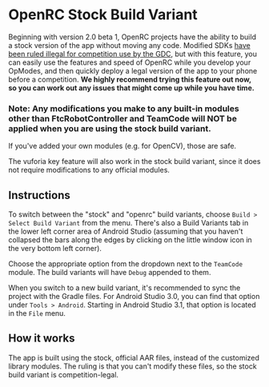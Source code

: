 # OpenRC Stock Build Variant

Beginning with version 2.0 beta 1, OpenRC projects have the ability to build a stock version of the app
without moving any code. Modified SDKs
[have been ruled illegal for competition use by the GDC](https://ftcforum.usfirst.org/forum/i-first-i-tech-challenge-game-q-and-a-forum-this-is-a-moderated-forum/first-relic-recovery-presented-by-qualcomm-game-q-a-forum/robot-inspection-rules/answers-electrical-materials/50465-control-system-answers?p=63242#post63242),
but with this feature, you can easily use the features and speed of OpenRC while you develop your OpModes,
and then quickly deploy a legal version of the app to your phone before a competition. **We highly recommend trying this feature out now, so you can work out any issues that might come up while you have time.**

### Note: Any modifications you make to any built-in modules other than FtcRobotController and TeamCode will NOT be applied when you are using the stock build variant.
If you've added your own modules (e.g. for OpenCV), those are safe.

The vuforia key feature will also work in the stock build variant, since it does not require modifications to any
official modules.

## Instructions
To switch between the "stock" and "openrc" build variants, choose `Build > Select Build Variant` from the menu.
There's also a Build Variants tab in the lower left corner area of Android Studio  (assuming that you haven't
collapsed the bars along the edges by clicking on the little window icon in the very bottom left corner).

Choose the appropriate option from the dropdown next to the `TeamCode` module. The build variants will have
`Debug` appended to them.

When you switch to a new build variant, it's recommended to sync the project with the Gradle files. 
For Android Studio 3.0, you can find that option under `Tools > Android`. Starting in Android Studio 3.1, that
option is located in the `File` menu.

## How it works

The app is built using the stock, official AAR files, instead of the customized library modules. The ruling is that
you can't modify these files, so the stock build variant is competition-legal.